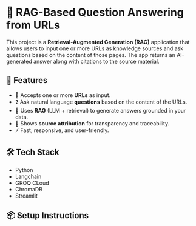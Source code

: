 # 🧠 RAG-Based Question Answering from URLs

This project is a **Retrieval-Augmented Generation (RAG)** application that allows users to input one or more URLs as knowledge sources and ask questions based on the content of those pages. The app returns an AI-generated answer along with citations to the source material.

## 🚀 Features

- 🔗 Accepts one or more **URLs** as input.
- ❓ Ask natural language **questions** based on the content of the URLs.
- 🧠 Uses **RAG** (LLM + retrieval) to generate answers grounded in your data.
- 📎 Shows **source attribution** for transparency and traceability.
- ⚡ Fast, responsive, and user-friendly.

## 🛠️ Tech Stack

- Python
- Langchain
- GROQ CLoud
- ChromaDB
- Streamlit


## 📦 Setup Instructions